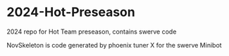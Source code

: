 # 2024-Hot-Preseason
2024 repo for Hot Team preseason, contains swerve code

NovSkeleton is code generated by phoenix tuner X for the swerve Minibot
